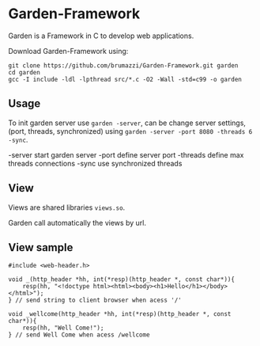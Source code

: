 # Garden-Framework

Garden is a Framework in C to develop web applications.

Download Garden-Framework using:

    git clone https://github.com/brumazzi/Garden-Framework.git garden
    cd garden
    gcc -I include -ldl -lpthread src/*.c -O2 -Wall -std=c99 -o garden

## Usage

To init garden server use `garden -server`, can be change server settings, (port, threads, synchronized) using `garden -server -port 8080 -threads 6 -sync`.

-server		start garden server
-port <port>	define server port
-threads <nt>	define max threads connections
-sync		use synchronized threads

## View

Views are shared libraries `views.so`.

Garden call automatically the views by url.

## View sample

    #include <web-header.h>

    void _(http_header *hh, int(*resp)(http_header *, const char*)){
    	resp(hh, "<!doctype html><html><body><h1>Hello</h1></body></html>");
    } // send string to client browser when acess '/'
    
    void _wellcome(http_header *hh, int(*resp)(http_header *, const char*)){
    	resp(hh, "Well Come!");
    } // send Well Come when acess /wellcome
